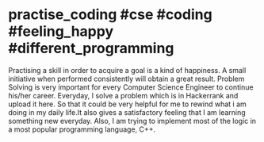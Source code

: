 # practise_coding  #cse #coding #feeling_happy #different_programming
Practising a skill in order to acquire a goal is a kind of happiness. A small initiative when performed consistently will obtain a great result.
Problem Solving is very important for every Computer Science Engineer to continue his/her career. Everyday, I solve a problem which is in Hackerrank and upload it here. So that it could be very helpful for me to rewind what i am doing in my daily life.It also gives a satisfactory feeling that I am learning something new everyday.
Also, I am trying to implement most of the logic in a most popular programming language, C++. 
